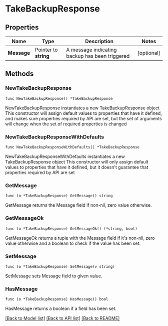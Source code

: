 # TakeBackupResponse

## Properties

Name | Type | Description | Notes
------------ | ------------- | ------------- | -------------
**Message** | Pointer to **string** | A message indicating backup has been triggered | [optional] 

## Methods

### NewTakeBackupResponse

`func NewTakeBackupResponse() *TakeBackupResponse`

NewTakeBackupResponse instantiates a new TakeBackupResponse object
This constructor will assign default values to properties that have it defined,
and makes sure properties required by API are set, but the set of arguments
will change when the set of required properties is changed

### NewTakeBackupResponseWithDefaults

`func NewTakeBackupResponseWithDefaults() *TakeBackupResponse`

NewTakeBackupResponseWithDefaults instantiates a new TakeBackupResponse object
This constructor will only assign default values to properties that have it defined,
but it doesn't guarantee that properties required by API are set

### GetMessage

`func (o *TakeBackupResponse) GetMessage() string`

GetMessage returns the Message field if non-nil, zero value otherwise.

### GetMessageOk

`func (o *TakeBackupResponse) GetMessageOk() (*string, bool)`

GetMessageOk returns a tuple with the Message field if it's non-nil, zero value otherwise
and a boolean to check if the value has been set.

### SetMessage

`func (o *TakeBackupResponse) SetMessage(v string)`

SetMessage sets Message field to given value.

### HasMessage

`func (o *TakeBackupResponse) HasMessage() bool`

HasMessage returns a boolean if a field has been set.


[[Back to Model list]](../README.md#documentation-for-models) [[Back to API list]](../README.md#documentation-for-api-endpoints) [[Back to README]](../README.md)


